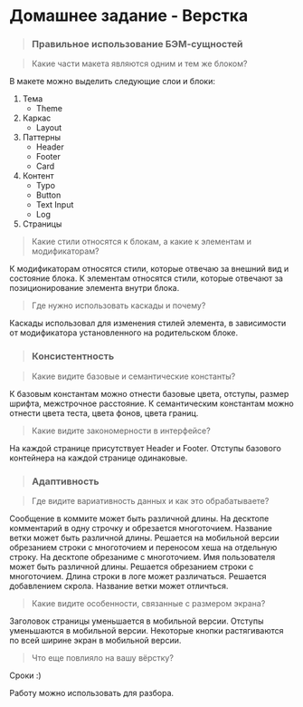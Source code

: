 # Домашнее задание - Верстка

> ### Правильное использование БЭМ-сущностей

> Какие части макета являются одним и тем же блоком?

В макете можно выделить следующие слои и блоки:

1. Тема
   - Theme
2. Каркас
   - Layout
3. Паттерны
   - Header
   - Footer
   - Card
4. Контент
   - Typo
   - Button
   - Text Input
   - Log
5. Страницы

> Какие стили относятся к блокам, а какие к элементам и модификаторам?

К модификаторам относятся стили, которые отвечаю за внешний вид и состояние блока.
К элементам относятся стили, которые отвечают за позиционирование элемента внутри блока.

> Где нужно использовать каскады и почему?

Каскады использовал для изменения стилей элемента, в зависимости от модификатора установленного на родительском блоке.

> ### Консистентность

> Какие видите базовые и семантические константы?

К базовым константам можно отнести базовые цвета, отступы, размер шрифта, межстрочное расстояние.
К семантическим константам можно отнести цвета теста, цвета фонов, цвета границ.

> Какие видите закономерности в интерфейсе?

На каждой странице присутствует Header и Footer.
Отступы базового контейнера на каждой странице одинаковые.

> ### Адаптивность

> Где видите вариативность данных и как это обрабатываете?

Сообщение в коммите может быть различной длины. На десктопе комментарий в одну строчку и обрезается многоточием.
Название ветки может быть различной длины. Решается на мобильной версии обрезанием строки с многоточием и переносом хеша на отдельную строку. На десктопе обрезаниме с многоточием.
Имя пользователя может быть различной длины. Решается обрезанием строки с многоточием.
Длина строки в логе может различаться. Решается добавлением скрола.
Название ветки может отличться.

> Какие видите особенности, связанные с размером экрана?

Заголовок страницы уменьшается в мобильной версии.
Отступы уменьшаются в мобильной версии.
Некоторые кнопки растягиваются по всей ширине экран в мобильной версии.

> Что еще повлияло на вашу вёрстку?

Сроки :)

Работу можно использовать для разбора.